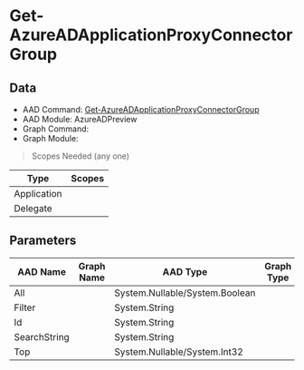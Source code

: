 # Get-AzureADApplicationProxyConnectorGroup

## Data

+ AAD Command: [Get-AzureADApplicationProxyConnectorGroup](https://docs.microsoft.com/en-us/powershell/module/AzureAD/Get-AzureADApplicationProxyConnectorGroup?view=azureadps-2.0-preview)
+ AAD Module: AzureADPreview
+ Graph Command: 
+ Graph Module: 

> Scopes Needed (any one)

|Type|Scopes|
|---|---|
|Application||
|Delegate||

## Parameters

|AAD Name|Graph Name|AAD Type|Graph Type|Infos|
|---|---|---|---|---|
|All||System.Nullable/System.Boolean|||
|Filter||System.String|||
|Id||System.String|||
|SearchString||System.String|||
|Top||System.Nullable/System.Int32|||

